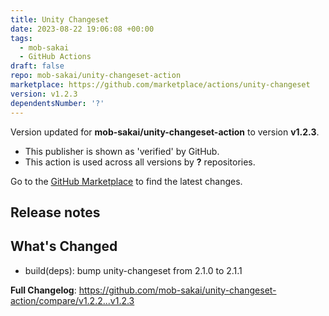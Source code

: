 ```yaml
---
title: Unity Changeset
date: 2023-08-22 19:06:08 +00:00
tags:
  - mob-sakai
  - GitHub Actions
draft: false
repo: mob-sakai/unity-changeset-action
marketplace: https://github.com/marketplace/actions/unity-changeset
version: v1.2.3
dependentsNumber: '?'
---
```



Version updated for **mob-sakai/unity-changeset-action** to version **v1.2.3**.
- This publisher is shown as 'verified' by GitHub.
- This action is used across all versions by **?** repositories.

Go to the [GitHub Marketplace](https://github.com/marketplace/actions/unity-changeset) to find the latest changes.

## Release notes

## What's Changed

- build(deps): bump unity-changeset from 2.1.0 to 2.1.1

**Full Changelog**: https://github.com/mob-sakai/unity-changeset-action/compare/v1.2.2...v1.2.3
